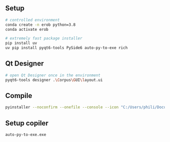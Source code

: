 ## Setup
```bash	
# controlled environment
conda create -n erob python=3.8
conda activate erob

# extremely fast package installer
pip install uv 
uv pip install pyqt6-tools PySide6 auto-py-to-exe rich
```

## Qt Designer
```bash
# open Qt Designer once in the environment
pyqt6-tools designer .\Corpus\GUI\layout.ui
```

## Compile
```bash
pyinstaller --noconfirm --onefile --console --icon "C:/Users/phili/Documents/scratch/EROB/Corpus/GUI/icon.ico" --name "EROB" --add-data "C:/Users/phili/Documents/scratch/EROB/Corpus/GUI;GUI/"  "C:/Users/phili/Documents/scratch/EROB/Corpus/_GUI.py"
```

## Setup copiler
```bash
auto-py-to-exe.exe
```

